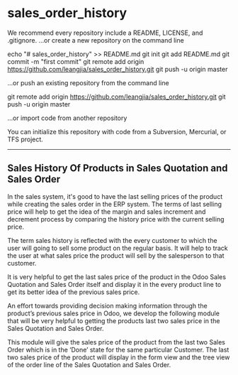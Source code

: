 # sales_order_history

We recommend every repository include a README, LICENSE, and .gitignore.
…or create a new repository on the command line

echo "# sales_order_history" >> README.md
git init
git add README.md
git commit -m "first commit"
git remote add origin https://github.com/leangjia/sales_order_history.git
git push -u origin master

…or push an existing repository from the command line

git remote add origin https://github.com/leangjia/sales_order_history.git
git push -u origin master

…or import code from another repository

You can initialize this repository with code from a Subversion, Mercurial, or TFS project.

------------------------------------------------------------
Sales History Of Products in Sales Quotation and Sales Order
------------------------------------------------------------

In the sales system, it's good to have the last selling prices of the product while creating the sales order in the ERP system. The terms of last selling price will help to get the idea of the margin and sales increment and decrement process by comparing the history price with the current selling price.

The term sales history is reflected with the every customer to which the user will going to sell some product on the regular basis. It will help to track the user at what sales price the product will sell by the salesperson to that customer.

It is very helpful to get the last sales price of the product in the Odoo Sales Quotation and Sales Order itself and display it in the every product line to get its better idea of the previous sales price. 

An effort towards providing decision making information through the product’s previous sales price in Odoo, we develop the following module that will be very helpful to getting the products last two sales price in the Sales Quotation and Sales Order.

This module will give the sales price of the product from the last two Sales Order which is in the ‘Done’ state for the same particular Customer. The last two sales price of the product will display in the form view and the tree view of the order line of the Sales Quotation and Sales Order.


